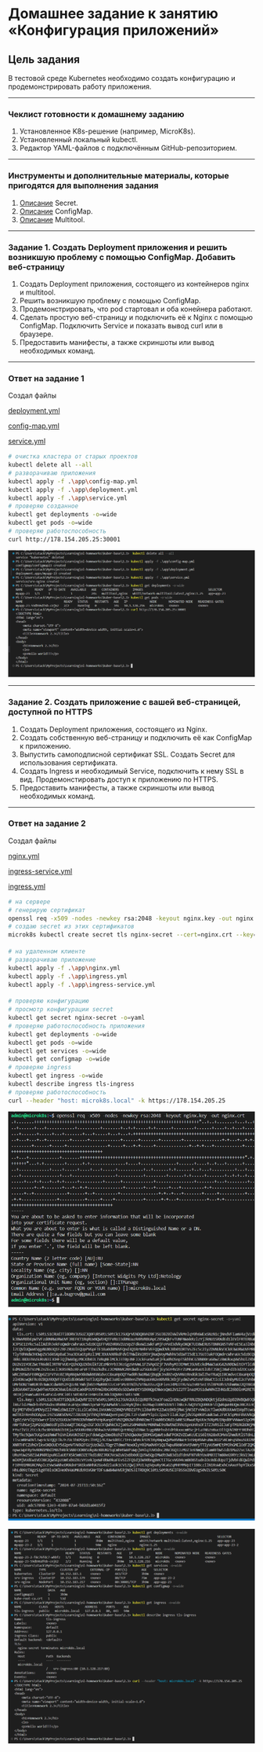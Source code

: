 # Домашнее задание к занятию «Конфигурация приложений»

## Цель задания

В тестовой среде Kubernetes необходимо создать конфигурацию и продемонстрировать работу приложения.

------

### Чеклист готовности к домашнему заданию

1. Установленное K8s-решение (например, MicroK8s).
2. Установленный локальный kubectl.
3. Редактор YAML-файлов с подключённым GitHub-репозиторием.

------

### Инструменты и дополнительные материалы, которые пригодятся для выполнения задания

1. [Описание](https://kubernetes.io/docs/concepts/configuration/secret/) Secret.
2. [Описание](https://kubernetes.io/docs/concepts/configuration/configmap/) ConfigMap.
3. [Описание](https://github.com/wbitt/Network-MultiTool) Multitool.

------

### Задание 1. Создать Deployment приложения и решить возникшую проблему с помощью ConfigMap. Добавить веб-страницу

1. Создать Deployment приложения, состоящего из контейнеров nginx и multitool.
2. Решить возникшую проблему с помощью ConfigMap.
3. Продемонстрировать, что pod стартовал и оба конейнера работают.
4. Сделать простую веб-страницу и подключить её к Nginx с помощью ConfigMap. Подключить Service и показать вывод curl или в браузере.
5. Предоставить манифесты, а также скриншоты или вывод необходимых команд.

------

### Ответ на задание 1

Создал файлы

[deployment.yml](./app/deployment.yml)

[config-map.yml](./app/config-map.yml)

[service.yml](./app/service.yml)

```bash
# очистка кластера от старых проектов
kubectl delete all --all
# разворачиваю приложения
kubectl apply -f .\app\config-map.yml
kubectl apply -f .\app\deployment.yml
kubectl apply -f .\app\service.yml
# проверяю созданное
kubectl get deployments -o=wide
kubectl get pods -o=wide
# проверяю работоспособность 
curl http://178.154.205.25:30001
```

![screen](./screen/Screenshot2024-07-21_130222.png)

------

### Задание 2. Создать приложение с вашей веб-страницей, доступной по HTTPS

1. Создать Deployment приложения, состоящего из Nginx.
2. Создать собственную веб-страницу и подключить её как ConfigMap к приложению.
3. Выпустить самоподписной сертификат SSL. Создать Secret для использования сертификата.
4. Создать Ingress и необходимый Service, подключить к нему SSL в вид. Продемонстировать доступ к приложению по HTTPS.
5. Предоставить манифесты, а также скриншоты или вывод необходимых команд.

------

### Ответ на задание 2

Создал файлы

[nginx.yml](./app/nginx.yml)

[ingress-service.yml](./app/ingress-service.yml)

[ingress.yml](./app/ingress.yml)

```bash
# на сервере
# генерирую сертификат
openssl req -x509 -nodes -newkey rsa:2048 -keyout nginx.key -out nginx.crt
# создаю secret из этих сертификатов
microk8s kubectl create secret tls nginx-secret --cert=nginx.crt --key=nginx.key

# на удаленном клиенте
# разворачиваю приложение
kubectl apply -f .\app\nginx.yml
kubectl apply -f .\app\ingress.yml
kubectl apply -f .\app\ingress-service.yml

# проверяю конфигурацию
# просмотр конфигурации secret
kubectl get secret nginx-secret -o=yaml
# проверяю работоспособность приложения
kubectl get deployments -o=wide
kubectl get pods -o=wide
kubectl get services -o=wide
kubectl get configmap -o=wide
# проверяю ingress
kubectl get ingress -o=wide
kubectl describe ingress tls-ingress
# проверяю работоспособность
curl --header "host: microk8s.local" -k https://178.154.205.25

```

![screen](./screen/Screenshot2024-07-21_144936.png)

![screen](./screen/Screenshot2024-07-21_160523.png)

![screen](./screen/Screenshot2024-07-21_161120.png)
